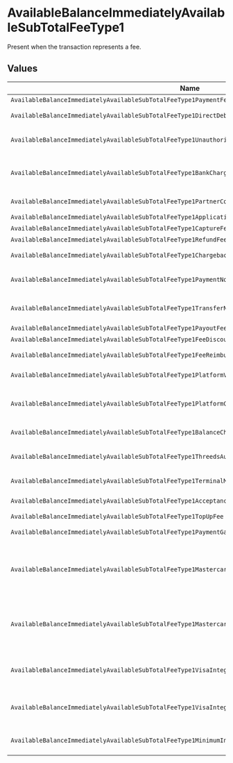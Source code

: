 # AvailableBalanceImmediatelyAvailableSubTotalFeeType1

Present when the transaction represents a fee.


## Values

| Name                                                                                                    | Value                                                                                                   |
| ------------------------------------------------------------------------------------------------------- | ------------------------------------------------------------------------------------------------------- |
| `AvailableBalanceImmediatelyAvailableSubTotalFeeType1PaymentFee`                                        | payment-fee                                                                                             |
| `AvailableBalanceImmediatelyAvailableSubTotalFeeType1DirectDebitFailureFee`                             | direct-debit-failure-fee                                                                                |
| `AvailableBalanceImmediatelyAvailableSubTotalFeeType1UnauthorizedDirectDebitFee`                        | unauthorized-direct-debit-fee                                                                           |
| `AvailableBalanceImmediatelyAvailableSubTotalFeeType1BankChargedDirectDebitFailureFee`                  | bank-charged-direct-debit-failure-fee                                                                   |
| `AvailableBalanceImmediatelyAvailableSubTotalFeeType1PartnerCommission`                                 | partner-commission                                                                                      |
| `AvailableBalanceImmediatelyAvailableSubTotalFeeType1ApplicationFee`                                    | application-fee                                                                                         |
| `AvailableBalanceImmediatelyAvailableSubTotalFeeType1CaptureFee`                                        | capture-fee                                                                                             |
| `AvailableBalanceImmediatelyAvailableSubTotalFeeType1RefundFee`                                         | refund-fee                                                                                              |
| `AvailableBalanceImmediatelyAvailableSubTotalFeeType1ChargebackFee`                                     | chargeback-fee                                                                                          |
| `AvailableBalanceImmediatelyAvailableSubTotalFeeType1PaymentNotificationFee`                            | payment-notification-fee                                                                                |
| `AvailableBalanceImmediatelyAvailableSubTotalFeeType1TransferNotificationFee`                           | transfer-notification-fee                                                                               |
| `AvailableBalanceImmediatelyAvailableSubTotalFeeType1PayoutFee`                                         | payout-fee                                                                                              |
| `AvailableBalanceImmediatelyAvailableSubTotalFeeType1FeeDiscount`                                       | fee-discount                                                                                            |
| `AvailableBalanceImmediatelyAvailableSubTotalFeeType1FeeReimbursement`                                  | fee-reimbursement                                                                                       |
| `AvailableBalanceImmediatelyAvailableSubTotalFeeType1PlatformVolumeFee`                                 | platform-volume-fee                                                                                     |
| `AvailableBalanceImmediatelyAvailableSubTotalFeeType1PlatformConnectedOrganizationsFee`                 | platform-connected-organizations-fee                                                                    |
| `AvailableBalanceImmediatelyAvailableSubTotalFeeType1BalanceChargeFee`                                  | balance-charge-fee                                                                                      |
| `AvailableBalanceImmediatelyAvailableSubTotalFeeType1ThreedsAuthenticationAttemptFee`                   | 3ds-authentication-attempt-fee                                                                          |
| `AvailableBalanceImmediatelyAvailableSubTotalFeeType1TerminalMonthlyFee`                                | terminal-monthly-fee                                                                                    |
| `AvailableBalanceImmediatelyAvailableSubTotalFeeType1AcceptanceRiskFee`                                 | acceptance-risk-fee                                                                                     |
| `AvailableBalanceImmediatelyAvailableSubTotalFeeType1TopUpFee`                                          | top-up-fee                                                                                              |
| `AvailableBalanceImmediatelyAvailableSubTotalFeeType1PaymentGatewayFee`                                 | payment-gateway-fee                                                                                     |
| `AvailableBalanceImmediatelyAvailableSubTotalFeeType1MastercardSpecialtyMerchantProgramProcessingFee`   | mastercard-specialty-merchant-program-processing-fee                                                    |
| `AvailableBalanceImmediatelyAvailableSubTotalFeeType1MastercardSpecialtyMerchantProgramRegistrationFee` | mastercard-specialty-merchant-program-registration-fee                                                  |
| `AvailableBalanceImmediatelyAvailableSubTotalFeeType1VisaIntegrityRiskProgramProcessingFee`             | visa-integrity-risk-program-processing-fee                                                              |
| `AvailableBalanceImmediatelyAvailableSubTotalFeeType1VisaIntegrityRiskProgramRegistrationFee`           | visa-integrity-risk-program-registration-fee                                                            |
| `AvailableBalanceImmediatelyAvailableSubTotalFeeType1MinimumInvoiceAmountFee`                           | minimum-invoice-amount-fee                                                                              |